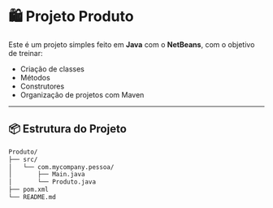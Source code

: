 # 🛍️ Projeto Produto

Este é um projeto simples feito em **Java** com o **NetBeans**, com o objetivo de treinar:

- Criação de classes
- Métodos
- Construtores
- Organização de projetos com Maven

---

## 📦 Estrutura do Projeto

```bash
Produto/
├── src/
│   └── com.mycompany.pessoa/
│       ├── Main.java
│       └── Produto.java
├── pom.xml
└── README.md
